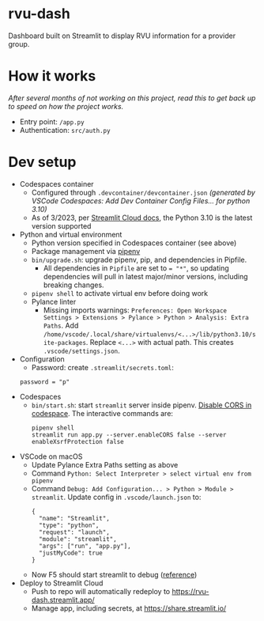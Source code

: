 # rvu-dash

Dashboard built on Streamlit to display RVU information for a provider group.

# How it works

_After several months of not working on this project, read this to get back up to speed on how the project works._

- Entry point: `/app.py`
- Authentication: `src/auth.py`

# Dev setup

- Codespaces container
  - Configured through `.devcontainer/devcontainer.json` *(generated by VSCode Codespaces: Add Dev Container Config Files... for python 3.10)*
  - As of 3/2023, per [Streamlit Cloud docs](https://docs.streamlit.io/streamlit-community-cloud/get-started/deploy-an-app), the Python 3.10 is the latest version supported
- Python and virtual environment
  - Python version specified in Codespaces container (see above)
  - Package management via [pipenv](https://pipenv-fork.readthedocs.io/en/latest/)
  - `bin/upgrade.sh`: upgrade pipenv, pip, and dependencies in Pipfile.
    - All dependencies in `Pipfile` are set to `= "*"`, so updating dependencies will pull in latest major/minor versions, including breaking changes.
  - `pipenv shell` to activate virtual env before doing work  
  - Pylance linter
    - Missing imports warnings: `Preferences: Open Workspace Settings > Extensions > Pylance > Python > Analysis: Extra Paths`. Add `/home/vscode/.local/share/virtualenvs/<...>/lib/python3.10/site-packages`. Replace `<...>` with actual path. This creates `.vscode/settings.json`.
- Configuration
  - Password: create `.streamlit/secrets.toml`:
  ```
  password = "p"
  ```
- Codespaces
  - `bin/start.sh`: start `streamlit` server inside pipenv. [Disable CORS in codespace](https://github.com/orgs/community/discussions/18038). The interactive commands are:
    ```
    pipenv shell
    streamlit run app.py --server.enableCORS false --server enableXsrfProtection false
    ```
- VSCode on macOS
  - Update Pylance Extra Paths setting as above
  - Command `Python: Select Interpreter > select virtual env from pipenv`
  - Command `Debug: Add Configuration... > Python > Module > streamlit`. Update config in `.vscode/launch.json` to:
    ```
    {
      "name": "Streamlit",
      "type": "python",
      "request": "launch",
      "module": "streamlit",
      "args": ["run", "app.py"],
      "justMyCode": true
    }
    ```
  - Now F5 should start streamlit to debug ([reference](https://medium.com/codefile/how-to-run-your-streamlit-apps-in-vscode-3417da669fc))
- Deploy to Streamlit Cloud
  - Push to repo will automatically redeploy to https://rvu-dash.streamlit.app/
  - Manage app, including secrets, at https://share.streamlit.io/